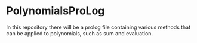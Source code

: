 # PolynomialsProLog
In this repository there will be a prolog file containing various methods that can be applied to polynomials, such as sum and evaluation. 
